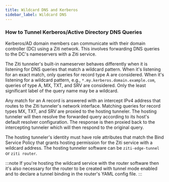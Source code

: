 ```yaml
---
title: Wildcard DNS and Kerberos
sidebar_label: Wildcard DNS
---
```


### How to Tunnel Kerberos/Active Directory DNS Queries

Kerberos/AD domain members can communicate with their domain controller (DC) using a Ziti network. This involves forwarding DNS queries to the DC's nameservers with a Ziti service.

The Ziti tunneler's built-in nameserver behaves differently when it is listening for DNS queries that match a wildcard pattern. When it's listening for an exact match, only queries for record type A are considered. When it's listening for a wildcard pattern, e.g., `*.my.kerberos.domain.example.com`, queries of type A, MX, TXT, and SRV are considered. Only the least significant label of the query name may be a wildcard.

Any match for an A record is answered with an intercept IPv4 address that routes to the Ziti tunneler's network interface. Matching queries for record types MX, TXT, and SRV are proxied to the hosting tunneler. The hosting tunneler will then resolve the forwarded query according to its host's default resolver configuration. The response is then proxied back to the intercepting tunneler which will then respond to the original query.

The hosting tunneler's identity must have role attributes that match the Bind Service Policy that grants hosting permission for the Ziti service with a wildcard address. The hosting tunneler software can be `ziti-edge-tunnel` or `ziti router`. 

:::note
If you're hosting the wildcard service with the router software then it's also necessary for the router to be created with tunnel mode enabled and to declare a tunnel binding in the router's YAML config file.
:::
